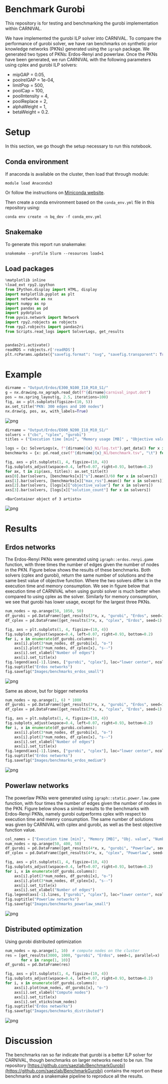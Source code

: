 # Benchmark Gurobi

This repository is for testing and benchmarking the gurobi implementation within CARNIVAL.

We have implemented the gurobi ILP solver into CARNIVAL. To compare the performance of gurobi solver, we have ran benchmarks on synthetic prior knowledge networks (PKNs) generated using the `igraph` package. We generated two types of PKNs: Erdos-Renyi and powerlaw. Once the PKNs have been generated, we run CARNIVAL with the following parameters using cplex and gurobi ILP solvers:

* mipGAP = 0.05,
* poolrelGAP = 1e-04,
* limitPop = 500,
* poolCap = 100,
* poolIntensity = 4,
* poolReplace = 2,
* alphaWeight = 1,
* betaWeight = 0.2.

# Setup

In this section, we go though the setup necessary to run this notebook. 

## Conda environment

If anaconda is available on the cluster, then load that through module:
```
module load Anaconda3
```
Or follow the instructions on [Miniconda website](https://docs.conda.io/en/latest/miniconda.html).

Then create a conda environment based on the `conda_env.yml` file in this repository using:
```
conda env create -n bq_dev -f conda_env.yml
```

## Snakemake

To generate this report run snakemake:
```
snakemake --profile Slurm --resources load=1
```

## Load packages


```python
%matplotlib inline
%load_ext rpy2.ipython
from IPython.display import HTML, display
import matplotlib.pyplot as plt
import networkx as nx
import numpy as np
import pandas as pd
import pydotplus
from pyvis.network import Network
import rpy2.robjects as robjects
from rpy2.robjects import pandas2ri
from Scripts.read_logs import SolverLogs, get_results


pandas2ri.activate()
readRDS = robjects.r['readRDS']
plt.rcParams.update({"savefig.format": "svg", "savefig.transparent": True})
```

# Example


```python
dirname = "Output/Erdos/E300_N100_I10_M10_S1/"
g = nx.drawing.nx_agraph.read_dot(f"{dirname}carnival_input.dot")
pos = nx.spring_layout(g, 2.5, iterations=100)
fig, ax = plt.subplots(figsize=(10, 5))
ax.set_title("PKN: 300 edges and 100 nodes")
nx.draw(g, pos, ax, with_labels=True)
```


![png](Images/main.py_3_0.png)



```python
dirname = "Output/Erdos/E600_N200_I10_M10_S1/"
solvers = ("cbc", "cplex", "gurobi")
titles = ("Execution time [min]", "Memory usage [MB]" , "Objective value", "Number of solutions")

logs = {x: SolverLogs(x, f"{dirname}{x}_N1/log.txt").get_data() for x in solvers}
benchmarks = {x: pd.read_csv(f"{dirname}{x}_N1/benchmark.tsv", "\t") for x in solvers}

fig, axs = plt.subplots(1, 4, figsize=(10, 4))
fig.subplots_adjust(wspace=0.4, left=0.07, right=0.93, bottom=0.2)
for ax, t in zip(axs, titles): ax.set_title(t)
axs[0].bar(solvers, [benchmarks[x]["s"].mean()/60 for x in solvers])
axs[1].bar(solvers, [benchmarks[x]["max_rss"].mean() for x in solvers])
axs[2].bar(solvers, [logs[x]["objective_value"] for x in solvers])
axs[3].bar(solvers, [logs[x]["solution_count"] for x in solvers])
```




    <BarContainer object of 3 artists>




![png](Images/main.py_4_1.png)


# Results

## Erdos networks

The Erdos-Renyi PKNs were generated using `igraph::erdos.renyi.game` function, with three times the number of edges given the number of nodes in the PKN. Figure below shows the results of these benchmarks. Both solvers (cplex and gurobi), return the same number of solutions and the same best value of objective function. Where the two solvers differ is in the execution time and memory consumption. We see in figure below that execution time of CARNIVAL when using gurobi solver is much better when compared to using cplex as the solver. Similarly for memory consumption, we see that gurobi has lower usage, except for the largest three PKNs.


```python
num_nodes = np.arange(50, 1050, 50)
df_gurobi = pd.DataFrame([get_results(3*x, x, "gurobi", "Erdos", seed=1) for x in num_nodes])
df_cplex = pd.DataFrame([get_results(3*x, x, "cplex", "Erdos", seed=1) for x in num_nodes])

fig, axs = plt.subplots(1, 4, figsize=(10, 4))
fig.subplots_adjust(wspace=0.4, left=0.07, right=0.93, bottom=0.2)
for i, x in enumerate(df_gurobi.columns):
    axs[i].plot(3*num_nodes, df_gurobi[x], "o-")
    axs[i].plot(3*num_nodes, df_cplex[x], "s--")
    axs[i].set_xlabel("Number of edges")
    axs[i].set_title(x)
fig.legend(axs[-1].lines, ["gurobi", "cplex"], loc="lower center", ncol=2)
fig.suptitle("Erdos networks")
fig.savefig("Images/benchmarks_erdos_small")
```


![png](Images/main.py_6_0.png)


Same as above, but for bigger networks


```python
num_nodes = np.arange(1, 6) * 1000
df_gurobi = pd.DataFrame([get_results(3*x, x, "gurobi", "Erdos", seed=1) for x in num_nodes])
df_cplex = pd.DataFrame([get_results(3*x, x, "cplex", "Erdos", seed=1) for x in num_nodes])

fig, axs = plt.subplots(1, 4, figsize=(10, 4))
fig.subplots_adjust(wspace=0.4, left=0.07, right=0.93, bottom=0.2)
for i, x in enumerate(df_gurobi.columns):
    axs[i].plot(3*num_nodes, df_gurobi[x], "o-")
    axs[i].plot(3*num_nodes, df_cplex[x], "s--")
    axs[i].set_xlabel("Number of edges")
    axs[i].set_title(x)
fig.legend(axs[-1].lines, ["gurobi", "cplex"], loc="lower center", ncol=2)
fig.suptitle("Erdos networks")
fig.savefig("Images/benchmarks_erdos_medium")
```


![png](Images/main.py_8_0.png)


## Powerlaw networks

The powerlaw PKNs were generated using `igraph::static.power.law.game` function, with four times the number of edges given the number of nodes in the PKN. Figure below shows a similar results to the benchmarks with Erdos-Renyi PKNs, namely gurobi outperforms cplex with respect to execution time and memry consumption. The same number of solutions was given by CARNIVAL with cplex and gurobi, as well as the best objective function value.


```python
col_names = ["Execution time [min]", "Memory [MB]", "Obj. value", "Number of solutions"]
num_nodes = np.arange(50, 400, 50)
df_gurobi = pd.DataFrame([get_results(4*x, x, "gurobi", "Powerlaw", seed=1) for x in num_nodes])
df_cplex = pd.DataFrame([get_results(4*x, x, "cplex", "Powerlaw", seed=1) for x in num_nodes])

fig, axs = plt.subplots(1, 4, figsize=(10, 4))
fig.subplots_adjust(wspace=0.4, left=0.07, right=0.93, bottom=0.2)
for i, x in enumerate(df_gurobi.columns):
    axs[i].plot(3*num_nodes, df_gurobi[x], "o-")
    axs[i].plot(3*num_nodes, df_cplex[x], "s--")
    axs[i].set_title(x)
    axs[i].set_xlabel("Number of edges")
fig.legend(axs[-1].lines, ["gurobi", "cplex"], loc="lower center", ncol=2)
fig.suptitle("Powerlaw networks")
fig.savefig("Images/benchmarks_powerlaw_small")
```


![png](Images/main.py_10_0.png)


## Distributed optimization

Using gurobi distributed optimization


```python
num_nodes = np.arange(1, 10)  # compute nodes on the cluster
res = [get_results(3000, 1000, "gurobi", "Erdos", seed=1, parallel=x)
       for x in range(1, 10)]
df_gurobi = pd.DataFrame(res)

fig, axs = plt.subplots(1, 4, figsize=(10, 4))
fig.subplots_adjust(wspace=0.4, left=0.07, right=0.93, bottom=0.2)
for i, x in enumerate(df_gurobi.columns):
    axs[i].plot(num_nodes, df_gurobi[x], "o-")
    axs[i].set_xlabel("Compute nodes")
    axs[i].set_title(x)
    axs[i].set_xticks(num_nodes)
fig.suptitle("Erdos networks")
fig.savefig("Images/benchmarks_distributed")
```


![png](Images/main.py_12_0.png)


# Discussion

The benchmarks ran so far indicate that gurobi is a better ILP solver for CARNIVAL, though benchmarks on larger networks need to be run. The repository [https://github.com/saezlab/BenchmarkGurobi](https://github.com/saezlab/BenchmarkGurobi) contains the report on these benchmarks and a snakemake pipeline to reproduce all the results.
